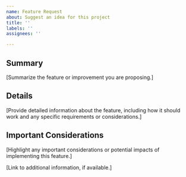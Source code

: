 ```yaml
---
name: Feature Request
about: Suggest an idea for this project
title: ''
labels: ''
assignees: ''

---
```


## Summary
[Summarize the feature or improvement you are proposing.]

## Details
[Provide detailed information about the feature, including how it should work and any specific requirements or considerations.]

## Important Considerations
[Highlight any important considerations or potential impacts of implementing this feature.]

[Link to additional information, if available.]
